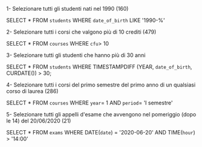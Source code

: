 1- Selezionare tutti gli studenti nati nel 1990 (160)

SELECT *
FROM `students`
WHERE `date_of_birth` LIKE '1990-%'


2- Selezionare tutti i corsi che valgono più di 10 crediti (479)

SELECT *
FROM `courses`
WHERE `cfu`> 10


3- Selezionare tutti gli studenti che hanno più di 30 anni

SELECT *
FROM `students`
WHERE TIMESTAMPDIFF (YEAR, `date_of_birth`, CURDATE()) > 30;


4- Selezionare tutti i corsi del primo semestre del primo anno di un qualsiasi corso di
laurea (286)

SELECT *
FROM `courses`
WHERE `year`= 1
AND `period`= 'I semestre'


5- Selezionare tutti gli appelli d'esame che avvengono nel pomeriggio (dopo le 14) del
20/06/2020 (21)

SELECT *
FROM `exams`
WHERE DATE(`date`) = '2020-06-20'
AND TIME(`hour`) > '14:00'
